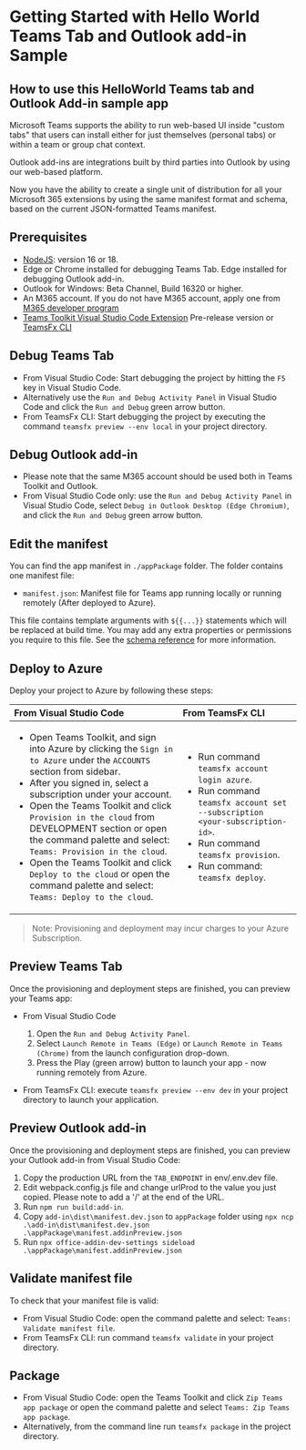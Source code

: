 # Getting Started with Hello World Teams Tab and Outlook add-in Sample

## How to use this HelloWorld Teams tab and Outlook Add-in sample app

Microsoft Teams supports the ability to run web-based UI inside "custom tabs" that users can install either for just themselves (personal tabs) or within a team or group chat context.

Outlook add-ins are integrations built by third parties into Outlook by using our web-based platform.

Now you have the ability to create a single unit of distribution for all your Microsoft 365 extensions by using the same manifest format and schema, based on the current JSON-formatted Teams manifest.

## Prerequisites

- [NodeJS](https://nodejs.org/en/): version 16 or 18.
- Edge or Chrome installed for debugging Teams Tab. Edge installed for debugging Outlook add-in.
- Outlook for Windows: Beta Channel, Build 16320 or higher. 
- An M365 account. If you do not have M365 account, apply one from [M365 developer program](https://developer.microsoft.com/en-us/microsoft-365/dev-program)
- [Teams Toolkit Visual Studio Code Extension](https://aka.ms/teams-toolkit) Pre-release version or [TeamsFx CLI](https://aka.ms/teamsfx-cli)

## Debug Teams Tab

- From Visual Studio Code: Start debugging the project by hitting the `F5` key in Visual Studio Code.
- Alternatively use the `Run and Debug Activity Panel` in Visual Studio Code and click the `Run and Debug` green arrow button.
- From TeamsFx CLI: Start debugging the project by executing the command `teamsfx preview --env local` in your project directory.

## Debug Outlook add-in
- Please note that the same M365 account should be used both in Teams Toolkit and Outlook. 
- From Visual Studio Code only: use the `Run and Debug Activity Panel` in Visual Studio Code, select `Debug in Outlook Desktop (Edge Chromium)`, and click the `Run and Debug` green arrow button.

## Edit the manifest

You can find the app manifest in `./appPackage` folder. The folder contains one manifest file:
* `manifest.json`: Manifest file for Teams app running locally or running remotely (After deployed to Azure).

This file contains template arguments with `${{...}}` statements which will be replaced at build time. You may add any extra properties or permissions you require to this file. See the [schema reference](https://docs.microsoft.com/en-us/microsoftteams/platform/resources/schema/manifest-schema) for more information.

## Deploy to Azure

Deploy your project to Azure by following these steps:

| From Visual Studio Code                                                                                                                                                                                                                                                                                                                                                  | From TeamsFx CLI                                                                                                                                                                                                                    |
| :----------------------------------------------------------------------------------------------------------------------------------------------------------------------------------------------------------------------------------------------------------------------------------------------------------------------------------------------------------------------- | :---------------------------------------------------------------------------------------------------------------------------------------------------------------------------------------------------------------------------------- |
| <ul><li>Open Teams Toolkit, and sign into Azure by clicking the `Sign in to Azure` under the `ACCOUNTS` section from sidebar.</li> <li>After you signed in, select a subscription under your account.</li><li>Open the Teams Toolkit and click `Provision in the cloud` from DEVELOPMENT section or open the command palette and select: `Teams: Provision in the cloud`.</li><li>Open the Teams Toolkit and click `Deploy to the cloud` or open the command palette and select: `Teams: Deploy to the cloud`.</li></ul> | <ul> <li>Run command `teamsfx account login azure`.</li> <li>Run command `teamsfx account set --subscription <your-subscription-id>`.</li> <li> Run command `teamsfx provision`.</li> <li>Run command: `teamsfx deploy`. </li></ul> |

> Note: Provisioning and deployment may incur charges to your Azure Subscription.

## Preview Teams Tab

Once the provisioning and deployment steps are finished, you can preview your Teams app:

- From Visual Studio Code

  1. Open the `Run and Debug Activity Panel`.
  1. Select `Launch Remote in Teams (Edge)` or `Launch Remote in Teams (Chrome)` from the launch configuration drop-down.
  1. Press the Play (green arrow) button to launch your app - now running remotely from Azure.

- From TeamsFx CLI: execute `teamsfx preview --env dev` in your project directory to launch your application.

## Preview Outlook add-in

Once the provisioning and deployment steps are finished, you can preview your Outlook add-in from Visual Studio Code:
1. Copy the production URL from the `TAB_ENDPOINT` in env/.env.dev file.
2. Edit webpack.config.js file and change urlProd to the value you just copied. Please note to add a '/' at the end of the URL.
3. Run `npm run build:add-in`.
4. Copy `add-in\dist\manifest.dev.json` to `appPackage` folder using `npx ncp .\add-in\dist\manifest.dev.json .\appPackage\manifest.addinPreview.json`
5. Run `npx office-addin-dev-settings sideload .\appPackage\manifest.addinPreview.json`

## Validate manifest file

To check that your manifest file is valid:

- From Visual Studio Code: open the command palette and select: `Teams: Validate manifest file`.
- From TeamsFx CLI: run command `teamsfx validate` in your project directory.

## Package

- From Visual Studio Code: open the Teams Toolkit and click `Zip Teams app package` or open the command palette and select `Teams: Zip Teams app package`.
- Alternatively, from the command line run `teamsfx package` in the project directory.
